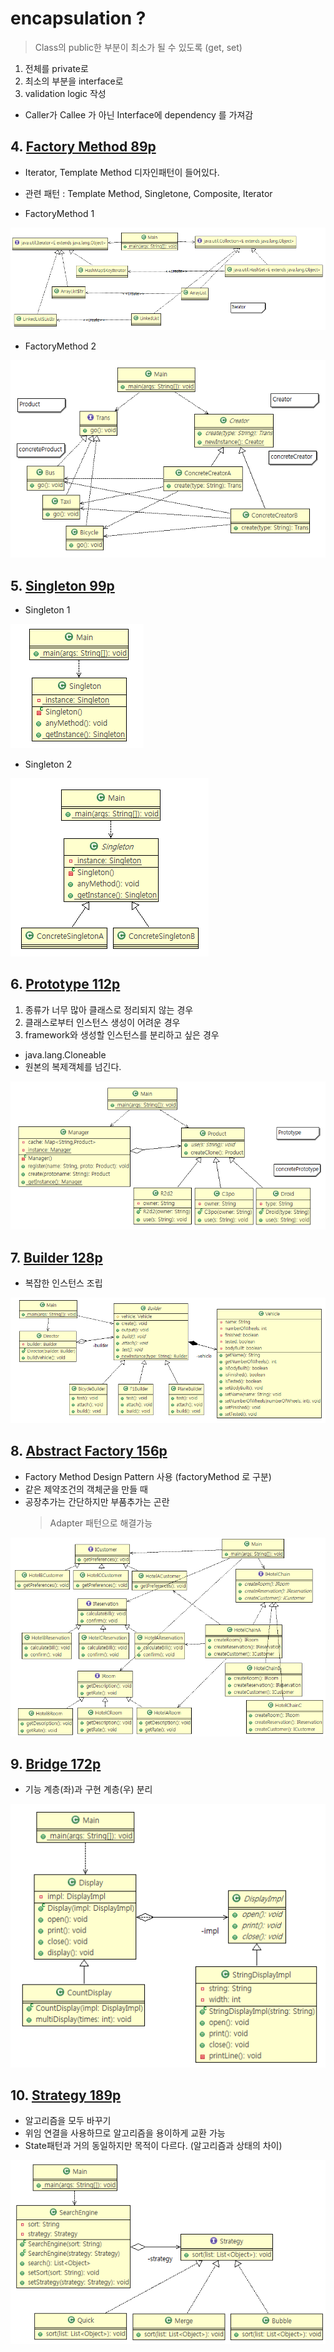 # encapsulation ?
> Class의 public한 부분이 최소가 될 수 있도록 (get, set)
1. 전체를 private로
2. 최소의 부분을 interface로
3. validation logic 작성
- Caller가 Callee 가 아닌 Interface에 dependency 를 가져감

## 4. [Factory Method 89p](../cr_FactoryMethod2)
- Iterator, Template Method 디자인패턴이 들어있다.
- 관련 패턴 : Template Method, Singletone, Composite, Iterator

- FactoryMethod 1

![factoryMethod1](../cr_FactoryMethod2/img1.PNG)

- FactoryMethod 2

![factoryMethod2](../cr_FactoryMethod2/img2.PNG)

## 5. [Singleton 99p](../cr_Singleton2)
- Singleton 1

![Singleton](../cr_Singleton2/img.PNG)

- Singleton 2

![Singleton2](../cr_Singleton2/img2.PNG)

## 6. [Prototype 112p](../cr_Prototype2)
1. 종류가 너무 많아 클래스로 정리되지 않는 경우
2. 클래스로부터 인스턴스 생성이 어려운 경우
3. framework와 생성할 인스턴스를 분리하고 싶은 경우

- java.lang.Cloneable
- 원본의 복제객체를 넘긴다.

![Prototype](../cr_Prototype2/img.PNG)


## 7. [Builder 128p](../cr_Builder2)
- 복잡한 인스턴스 조립

![Builder](../cr_Builder2/img.PNG)

## 8. [Abstract Factory 156p](../cr_AbstractFactory2)
- Factory Method Design Pattern 사용 (factoryMethod 로 구분)
- 같은 제약조건의 객체군을 만들 때
- 공장추가는 간단하지만 부품추가는 곤란
    > Adapter 패턴으로 해결가능

![AbstractFactory](../cr_AbstractFactory2/img.PNG)

## 9. [Bridge 172p](../st_Bridge2)
- 기능 계층(좌)과 구현 계층(우) 분리

![Bridge](../st_Bridge2/img.PNG)

## 10. [Strategy 189p](../be_Strategy2)
- 알고리즘을 모두 바꾸기
- 위임 연결을 사용하므로 알고리즘을 용이하게 교환 가능
- State패턴과 거의 동일하지만 목적이 다르다. (알고리즘과 상태의 차이)

![Strategy](../be_Strategy2/img.PNG)